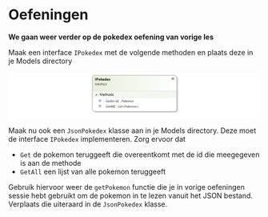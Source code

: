 # Oefeningen

**We gaan weer verder op de pokedex oefening van vorige les**

Maak een interface `IPokedex` met de volgende methoden en plaats deze in je Models directory

![](../.gitbook/assets/image%20%2858%29.png)

Maak nu ook een `JsonPokedex` klasse aan in je Models directory. Deze moet de interface `IPokedex` implementeren. Zorg ervoor dat

* `Get` de pokemon teruggeeft die overeentkomt met de id die meegegeven is aan de methode
* `GetAll` een lijst van alle pokemon teruggeeft

Gebruik hiervoor weer de `getPokemon` functie die je in vorige oefeningen sessie hebt gebruikt om de pokemon in te lezen vanuit het JSON bestand. Verplaats die uiteraard in de `JsonPokedex` klasse.

